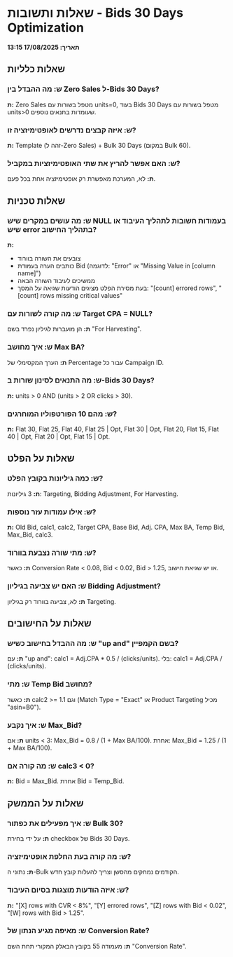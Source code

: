 # שאלות ותשובות - Bids 30 Days Optimization
**תאריך: 17/08/2025 13:15**

## שאלות כלליות

### ש: מה ההבדל בין Zero Sales ל-Bids 30 Days?
**ת:** Zero Sales מטפל בשורות עם units=0, בעוד Bids 30 Days מטפל בשורות עם units>0 שעומדות בתנאים נוספים.

### ש: איזה קבצים נדרשים לאופטימיזציה זו?
**ת:** Template (זהה ל-Zero Sales) + Bulk 30 Days (במקום Bulk 60).

### ש: האם אפשר להריץ את שתי האופטימיזציות במקביל?
**ת:** לא, המערכת מאפשרת רק אופטימיזציה אחת בכל פעם.

## שאלות טכניות

### ש: מה עושים במקרים שיש NULL בעמודות חשובות לתהליך העיבוד או שיש error בתהליך החישוב?
**ת:** 
- צובעים את השורה בוורוד
- כותבים הערה בעמודת Bid (לדוגמה: "Error" או "Missing Value in [column name]")
- ממשיכים לעיבוד השורה הבאה
- בעת מסירת הפלט מציגים הודעות שגיאה על המסך: "[count] errored rows", "[count] rows missing critical values"

### ש: מה קורה לשורות עם Target CPA = NULL?
**ת:** הן מועברות לגיליון נפרד בשם "For Harvesting".

### ש: איך מחושב Max BA?
**ת:** הערך המקסימלי של Percentage עבור כל Campaign ID.

### ש: מה התנאים לסינון שורות ב-Bids 30 Days?
**ת:** units > 0 AND (units > 2 OR clicks > 30).

### ש: מהם 10 הפורטפוליו המוחרגים?
**ת:** Flat 30, Flat 25, Flat 40, Flat 25 | Opt, Flat 30 | Opt, Flat 20, Flat 15, Flat 40 | Opt, Flat 20 | Opt, Flat 15 | Opt.

## שאלות על הפלט

### ש: כמה גיליונות בקובץ הפלט?
**ת:** 3 גיליונות: Targeting, Bidding Adjustment, For Harvesting.

### ש: אילו עמודות עזר נוספות?
**ת:** Old Bid, calc1, calc2, Target CPA, Base Bid, Adj. CPA, Max BA, Temp Bid, Max_Bid, calc3.

### ש: מתי שורה נצבעת בוורוד?
**ת:** כאשר Conversion Rate < 0.08, Bid < 0.02, Bid > 1.25, או יש שגיאת חישוב.

### ש: האם יש צביעה בגיליון Bidding Adjustment?
**ת:** לא, צביעה בוורוד רק בגיליון Targeting.

## שאלות על החישובים

### ש: מה ההבדל בחישוב כשיש "up and" בשם הקמפיין?
**ת:** עם "up and": calc1 = Adj.CPA * 0.5 / (clicks/units). בלי: calc1 = Adj.CPA / (clicks/units).

### ש: מתי Temp Bid מחושב?
**ת:** כאשר calc2 >= 1.1 וגם (Match Type = "Exact" או Product Targeting מכיל "asin=B0").

### ש: איך נקבע Max_Bid?
**ת:** אם units < 3: Max_Bid = 0.8 / (1 + Max BA/100). אחרת: Max_Bid = 1.25 / (1 + Max BA/100).

### ש: מה קורה אם calc3 < 0?
**ת:** Bid = Max_Bid. אחרת Bid = Temp_Bid.

## שאלות על הממשק

### ש: איך מפעילים את כפתור Bulk 30?
**ת:** על ידי בחירת checkbox של Bids 30 Days.

### ש: מה קורה בעת החלפת אופטימיזציה?
**ת:** נתוני ה-Bulk הקודמים נמחקים מהסשן וצריך להעלות קובץ חדש.

### ש: איזה הודעות מוצגות בסיום העיבוד?
**ת:** "[X] rows with CVR < 8%", "[Y] errored rows", "[Z] rows with Bid < 0.02", "[W] rows with Bid > 1.25".

### ש: מאיפה מגיע הנתון של Conversion Rate?
**ת:** מעמודה 55 בקובץ הבאלק המקורי תחת השם "Conversion Rate".